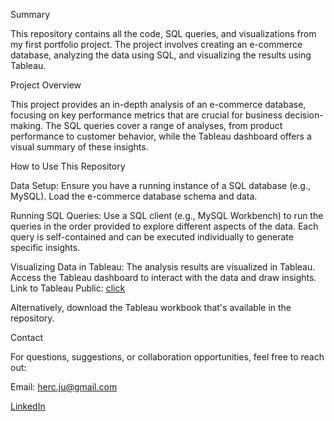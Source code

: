 Summary 

This repository contains all the code, SQL queries, and visualizations from my first portfolio project. The project involves creating an e-commerce database, analyzing the data using SQL, and visualizing the results using Tableau.

Project Overview

This project provides an in-depth analysis of an e-commerce database, focusing on key performance metrics that are crucial for business decision-making. The SQL queries cover a range of analyses, from product performance to customer behavior, while the Tableau dashboard offers a visual summary of these insights.

How to Use This Repository

Data Setup:
Ensure you have a running instance of a SQL database (e.g., MySQL).
Load the e-commerce database schema and data.

Running SQL Queries:
Use a SQL client (e.g., MySQL Workbench) to run the queries in the order provided to explore different aspects of the data. Each query is self-contained and can be executed individually to generate specific insights.

Visualizing Data in Tableau:
The analysis results are visualized in Tableau. Access the Tableau dashboard to interact with the data and draw insights.
Link to Tableau Public: [click](https://public.tableau.com/app/profile/jules.herc/viz/Book2_17235597362940/Dashboard1?publish=yes)

Alternatively, download the Tableau workbook that's available in the repository.

Contact

For questions, suggestions, or collaboration opportunities, feel free to reach out:

Email: herc.ju@gmail.com

[LinkedIn](https://www.linkedin.com/in/julesherc/)
